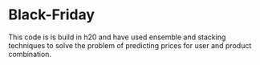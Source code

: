 # Black-Friday
This code is is build in h20 and have used ensemble and stacking techniques to solve the problem of predicting prices for user and product combination.
